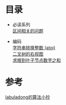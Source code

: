 <!--
 * @Author: taobo
 * @Date: 2020-10-28 11:37:00
 * @LastEditTime: 2020-10-29 12:12:07
-->
# 目录
- 必读系列  
[区间相关的问题](./区间问题.md)  

- 编码  
[字符串转换整数 (atoi)](./code/myAtoi.cpp)  
[二叉树的右视图](./code/rightSideView.cpp)    
[求根到叶子节点数字之和](./code/sumNumbers.cpp)

# 参考
[labuladong的算法小抄](https://labuladong.gitbook.io/algo/)  
